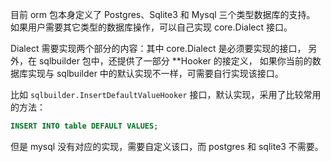 
目前 orm 包本身定义了 Postgres、Sqlite3 和 Mysql 三个类型数据库的支持。
如果用户需要其它类型的数据库操作，可以自己实现 core.Dialect 接口。

Dialect 需要实现两个部分的内容：其中 core.Dialect 是必须要实现的接口，
另外，在 sqlbuilder 包中，还提供了一部分 **Hooker 的接定义，
如果你当前的数据库实现与 sqlbuilder 中的默认实现不一样，可需要自行实现该接口。

比如 `sqlbuilder.InsertDefaultValueHooker` 接口，默认实现，采用了比较常用的方法：

```sql
INSERT INTO table DEFAULT VALUES;
```

但是 mysql 没有对应的实现，需要自定义该口，而 postgres 和 sqlite3 不需要。
